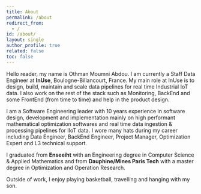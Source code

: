 ```yaml
---
title: About
permalink: /about
redirect_from:
  - /
id: /about/
layout: single
author_profile: true
related: false
toc: false
---
```


Hello reader, my name is Othman Moumni Abdou.
I am currently a Staff Data Engineer at **InUse**, Boulogne-Billancourt, France. My main role at InUse is to design, build, maintain and scale data pipelines for real time Industrial IoT data. I also work on the rest of the stack such as Monitoring, BackEnd and some FrontEnd (from time to time) and help in the product design.

I am a Software Engineering leader with 10 years experience in software design, development and implementation mainly on high performant mathematical optimization softwares and real time data ingestion & processing pipelines for IIoT data.
I wore many hats during my career including Data Engineer, BackEnd Engineer, Project Manager, Optimization Expert and L3 technical support.

I graduated from **Enseeiht** with an Engineering degree in Computer Science & Applied Mathematics and from **Dauphine/Mines Paris Tech** with a master degree in Optimization and Operation Research.

Outside of work, I enjoy playing basketball, travelling and hanging with my son.